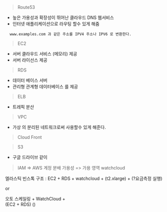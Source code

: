 > Route53

- 높은 가용성과 확장성이 뛰어난 클라우드 DNS 웹서비스
- 인터넷 애플리케이션으로 라우팅 할수 있게 해줌
```
  www.examples.com 과 같은 주소를 IPV4 주소나 IPV6 로 변환한다.
```

> EC2

- 서버 클라우드 서비스 (메모리) 제공
- 서버 라이선스 제공

>RDS

- 데이터 베이스 서버 
- 관리형 관계형 데이터베이스 를 제공

> ELB

- 트레픽 분산 

>VPC

- 가상 의 분리된 네트워크로써 사용할수 있게 해준다.
  
>Cloud Front

> S3
- 구글 드라이브 같이 

> IAM => AWS 계정 분배
가용성 => 가용 영역
watchcloud


엘라스틱 빈스톡 구조
: EC2 + RDS + watchcloud + 
(t2.xlarge) + (?요금측정 실행)

or 

오토 스케일링       +       WatchCloud    +     
(EC2 + RDS)              ()                  